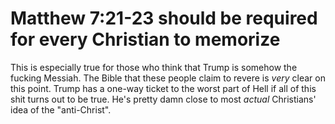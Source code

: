 # Matthew 7:21-23 should be required for every Christian to memorize

This is especially true for those who think that Trump is somehow the fucking Messiah. The Bible that these people claim to revere is *very* clear on this point. Trump has a one-way ticket to the worst part of Hell if all of this shit turns out to be true. He's pretty damn close to most *actual* Christians' idea of the "anti-Christ".

